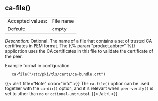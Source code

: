 ---
---
<!-- DISCLAIMER: This file is based on the syslog-ng Open Source Edition documentation https://github.com/balabit/syslog-ng-ose-guides/commit/2f4a52ee61d1ea9ad27cb4f3168b95408fddfdf2 and is used under the terms of The syslog-ng Open Source Edition Documentation License. The file has been modified by Axoflow. -->

## ca-file()

|                  |           |
| ---------------- | --------- |
| Accepted values: | File name |
| Default:         | empty     |

*Description:* Optional. The name of a file that contains a set of trusted CA certificates in PEM format. The {{% param "product.abbrev" %}} application uses the CA certificates in this file to validate the certificate of the peer.

Example format in configuration:

```shell
   ca-file("/etc/pki/tls/certs/ca-bundle.crt")
```


{{< alert title="Note" color="info" >}}
The `ca-file()` option can be used together with the `ca-dir()` option, and it is relevant when `peer-verify()` is set to other than `no` or `optional-untrusted`.
{{< /alert >}}
